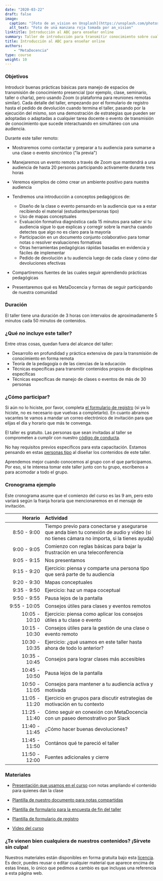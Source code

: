 ```yaml
---
date: "2020-03-22"
draft: false
image:
  caption: "[Foto de an_vision en Unsplash](https://unsplash.com/photos/gDPaDDy6_WE)"
  alt_text: "Foto de una manzana roja tomada por an_vision"
linktitle: Introducción al ABC para enseñar online
summary: Taller de introducción para transmitir conocimiento sobre cualquier tema en forma remota 
title: Introducción al ABC para enseñar online
authors: 
    - "MetaDocencia"
type: course
weight: 10
---
```



### Objetivos 

Introducir buenas prácticas básicas para manejo de espacios de transmisión de conocimiento presencial (por ejemplo, clase, seminario, taller o charla), pero usando Zoom (o plataforma para reuniones remotas similar). Cada detalle del taller, empezando por el formulario de registro hasta el pedido de devolución cuando termina el taller, pasando por la ejecución del mismo, son una demostración de estrategias que pueden ser adoptadas o adaptadas a cualquier tarea docente o evento de transmisión de conocimiento que sucede interactuando en simultáneo con una audiencia.

Durante este taller remoto:

* Mostraremos como contactar y preparar a tu audiencia para sumarse a una clase o evento sincrónico ("la previa")

* Manejaremos un evento remoto a través de Zoom que mantendrá a una audiencia de hasta 20 personas participando activamente durante tres horas

* Veremos ejemplos de cómo crear un ambiente positivo para nuestra audiencia

* Tendremos una introducción a conceptos pedagógicos de:  
  - Diseño de la clase o evento pensando en la audiencia que va a estar recibiendo el material (estudiantes/personas tipo)
  - Uso de mapas conceptuales
  - Evaluación formativa diagnóstica cada 15 minutos para saber si tu audiencia sigue lo que explicas y corregir sobre la marcha cuando detectes que algo no es claro para la mayoría  
  - Participación en un documento conjunto colaborativo para tomar notas o resolver evaluaciones formativas
  - Otras herramientas pedagógicas rápidas basadas en evidencia y fáciles de implementar
  - Pedido de devolución a tu audiencia luego de cada clase y cómo dar devoluciones efectivas

* Compartiremos fuentes de las cuales seguir aprendiendo prácticas pedagógicas

* Presentaremos qué es MetaDocencia y formas de seguir participando de nuestra comunidad

### Duración

El taller tiene una duración de 3 horas con intervalos de aproximadamente 5 minutos cada 50 minutos de contenidos.

### ¿Qué _no_ incluye este taller?

Entre otras cosas, quedan fuera del alcance del taller:

* Desarrollo en profundidad y práctica extensiva de para la transmisión de conocimiento en forma remota
* Teoría de la pedagogía o de las ciencias de la educación
* Técnicas específicas para transmitir contenidos propios de disciplinas específicas
* Técnicas específicas de manejo de clases o eventos de más de 30 personas

### ¿Cómo participar? 

Si aún no lo hiciste, por favor, completa [el formulario de registro](https://docs.google.com/forms/d/e/1FAIpQLScC20Me-fX7UmCNhNswulYfOVQF4XiyIHgtde_R8CWreCmWhA/viewform?usp=sf_link) (si ya lo hiciste, no es necesario que vuelvas a completarlo). En cuanto abramos vacantes te vamos a mandar un correo electrónico de invitación para que elijas el día y horario que más te convenga.

El taller es gratuito. Las personas que sean invitadas al taller se comprometen a cumplir con nuestro [código de conducta](https://metadocencia.org/cdc/).

No hay requisitos previos específicos para esta capacitación. Estamos pensando en estas [personas tipo](/post/personas-tipo/) al diseñar los contenidos de este taller. 

Aprendemos mejor cuando conocemos al grupo con el que participamos. Por eso, si te interesa tomar este taller junto con tu grupo, escríbenos a [](info@metadocencia.org) para acomodar a todo el grupo.

### Cronograma ejemplo 

Este cronograma asume que el comienzo del curso es las 9 am, pero esto variará según la franja horaria que mencionaremos en el mensaje de invitación.

|  Horario  | Actividad  |
| ------:|:----------- |
| <img width="150"/> 8:50 - 9:00 | Tiempo previo para conectarse y asegurarse que anda bien tu conexión de audio y video (si no tienes cámara no importa, si la tienes ayuda) |
|9:00 - 9:05 | Comienzo con reglas básicas para bajar la frustración en una teleconferencia |
|9:05 - 9:15 | Nos presentamos |
|9:15 - 9:20 | Ejercicio: piensa y comparte una persona tipo que será parte de tu audiencia |
|9:20 - 9:30 | Mapas conceptuales |
|9:35 - 9:50 | Ejercicio: haz un mapa coceptual |
|9:50 - 9:55 | Pausa lejos de la pantalla |
|9:55 - 10:05 | Consejos útiles para clases y eventos remotos |
|10:05 - 10:10| Ejercicio: piensa como aplicar los consejos útiles a tu clase o evento |
|10:15 - 10:30| Consejos útiles para la gestión de una clase o evento remoto |
|10:30 - 10:35| Ejercicio: ¿qué usamos en este taller hasta ahora de todo lo anterior? |
|10:35 - 10:45| Consejos para lograr clases más accesibles |
|10:45 - 10:50| Pausa lejos de la pantalla |
|10:50 - 11:05| Consejos para mantener a tu audiencia activa y motivada |
|11:05 - 11:20| Ejercicio en grupos para discutir estrategias de motivación en tu contexto |
|11:25 - 11:40| Cómo seguir en conexión con MetaDocencia con un paseo demostrativo por Slack |
|11:40 - 11:45| ¿Cómo hacer buenas devoluciones? |
|11:45 - 11:50| Contános qué te pareció el taller |
|11:50 - 12:00| Fuentes adicionales y cierre |


### Materiales

* [Presentación que usamos en el curso]() con notas ampliando el contenido para quienes dan la clase

* [Plantilla de nuestro documento para notas compartidas]()

* [Plantilla de formulario para la encuesta de fin del taller]()

* [Plantilla de formulario de registro]()

* [Video del curso]()

### ¿Te vienen bien cualquiera de nuestros contenidos? ¡Sírvete sin culpa!

Nuestros materiales están disponibles en forma gratuita bajo esta [licencia](https://creativecommons.org/licenses/by/4.0/deed.es). Es decir, puedes reusar o editar cualquier material que aparece encima de estas líneas, lo único que pedimos a cambio es que incluyas una referencia a esta página web.
